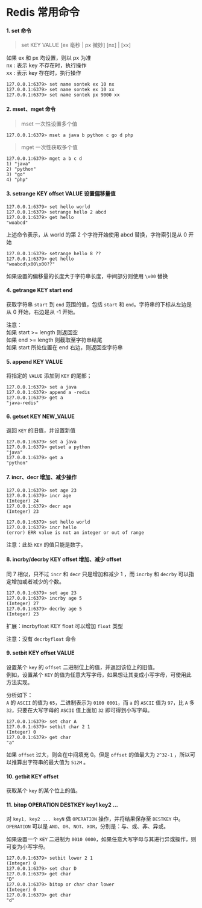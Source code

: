 # Redis 常用命令

#### 1. set 命令

> set KEY VALUE [ex 毫秒 | px 微妙] [nx] | [xx]

如果 ex 和 px 均设置，则以 px 为准  
nx : 表示 key 不存在时，执行操作  
xx : 表示 key 存在时，执行操作  

```shell
127.0.0.1:6379> set name sontek ex 10 nx
127.0.0.1:6379> set name sontek ex 10 xx
127.0.0.1:6379> set name sontek px 9000 xx
```

#### 2. mset、mget 命令

> mset 一次性设置多个值

```
127.0.0.1:6379> mset a java b python c go d php
```
> mget 一次性获取多个值

```
127.0.0.1:6379> mget a b c d 
1) "java"
2) "python"
3) "go"
4) "php"
```

#### 3. setrange KEY offset VALUE 设置偏移量值

```shell
127.0.0.1:6379> set hello world
127.0.0.1:6379> setrange hello 2 abcd
127.0.0.1:6379> get hello
"woabcd"
```

上述命令表示，从 world 的第 2 个字符开始使用 abcd 替换，字符索引是从 0 开始


```shell
127.0.0.1:6379> setrange hello 8 ??
127.0.0.1:6379> get hello
"woabcd\x00\x00??"
```

如果设置的偏移量的长度大于字符串长度，中间部分则使用 `\x00` 替换

#### 4. getrange KEY start end

获取字符串 `start` 到 `end` 范围的值，包括 `start` 和 `end`。字符串的下标从左边是从 0 开始，右边是从 -1 开始。

注意：  
如果 start >= length 则返回空  
如果 end >= length  则截取至字符串结尾  
如果 start 所处位置在 end 右边，则返回空字符串  

#### 5. append KEY VALUE

将指定的 `VALUE`  添加到 `KEY` 的尾部；

```shell
127.0.0.1:6379> set a java
127.0.0.1:6379> append a -redis
127.0.0.1:6379> get a
"java-redis"
```

#### 6. getset KEY NEW_VALUE

返回 `KEY` 的旧值，并设置新值 

```shell
127.0.0.1:6379> set a java
127.0.0.1:6379> getset a python
"java"
127.0.0.1:6379> get a 
"python"
```

#### 7. incr、decr 增加、减少操作

```shell
127.0.0.1:6379> set age 23
127.0.0.1:6379> incr age
(Integer) 24
127.0.0.1:6379> decr age
(Integer) 23

127.0.0.1:6379> set hello world
127.0.0.1:6379> incr hello
(error) ERR value is not an integer or out of range
```

注意：此处 `KEY` 的值只能是数字。

#### 8. incrby/decrby KEY offset 增加、减少 offset 

同 7 相似，只不过 `incr` 和 `decr` 只是增加和减少 1 ，而 `incrby` 和 `decrby` 可以指定增加或者减少的个数。

```shell
127.0.0.1:6379> set age 23
127.0.0.1:6379> incrby age 5
(Integer) 27
127.0.0.1:6379> decrby age 5
(Integer) 23
```

扩展：incrbyfloat KEY float 可以增加 `float` 类型

注意：没有 `decrbyfloat` 命令


#### 9. setbit KEY offset VALUE

设置某个 `key` 的 `offset` 二进制位上的值，并返回该位上的旧值。  
例如，设置某个 `KEY` 的值为任意大写字母，如果想让其变成小写字母，可使用此方法实现。

分析如下：  
`A` 的 `ASCII` 的值为 `65`，二进制表示为 `0100 0001`，而 `a` 的 `ASCII` 值为 `97`，比 `A` 多 `32`，只要在大写字母的 `ASCII` 值上面加 `32` 即可得到小写字母。

```shell
127.0.0.1:6379> set char A
127.0.0.1:6379> setbit char 2 1
(Integer) 0
127.0.0.1:6379> get char
"a"
```

如果 `offset` 过大，则会在中间填充 0。但是 `offset` 的值最大为 `2^32-1` ，所以可以推算出字符串的最大值为 `512M` 。

#### 10. getbit KEY offset 

获取某个 `key` 的某个位上的值。


#### 11. bitop OPERATION DESTKEY key1 key2 ...

对 `key1, key2 ... keyN` 做 `OPERATION` 操作，并将结果保存至 `DESTKEY` 中。`OPERATION` 可以是 `AND`、`OR`、`NOT`、`XOR`，分别是：与、或、非、异或。

如果设置一个 `KEY` 二进制为 `0010 0000`，如果任意大写字母与其进行异或操作，则可变为小写字母。

```shell
127.0.0.1:6379> setbit lower 2 1
(Integer) 0
127.0.0.1:6379> set char D
127.0.0.1:6379> get char 
"D"
127.0.0.1:6379> bitop or char char lower
(Integer) 0
127.0.0.1:6379> get char 
"d"
```


